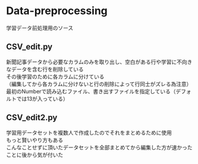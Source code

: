 # Data-preprocessing
学習データ前処理用のソース

## CSV_edit.py
新聞記事データから必要なカラムのみを取り出し、空白がある行や学習に不向きなデータを含む行を削除している<br>
その後学習のために各カラムに分けている<br>
（編集してから各カラムに分けないと行の削除によって行同士がズレる為注意）<br>
最初のNumberで読み込むファイル、書き出すファイルを指定している（デフォルトでは13が入っている）<br>

## CSV_edit2.py
学習用データセットを複数人で作成したのでそれをまとめるために使用<br>
もっと賢いやり方もある<br>
こんなことせずに頂いたデータセットを全部まとめてから編集した方が速かったことに後から気が付いた<br>

